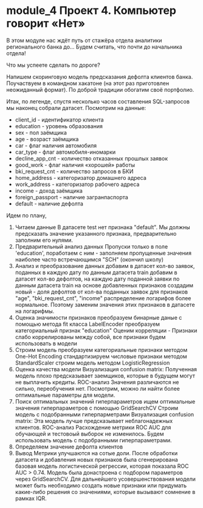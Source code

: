 # module_4 Проект 4. Компьютер говорит «Нет»

В этом модуле нас ждёт путь от стажёра отдела аналитики регионального банка до… Будем считать, что почти до начальника отдела! 

Что мы успеете сделать по дороге?

Напишем скоринговую модель предсказания дефолта клиентов банка.
Поучаствуем в командном хакатоне (на этот раз приготовлен неожиданный формат).
По доброй традиции обогатим своё портфолио.

Итак, по легенде, спустя несколько часов составления SQL-запросов мы наконец собрали датасет. 
Посмотрим на данные:
* client_id	- идентификатор клиента
* education	- уровень образования
* sex	- пол заёмщика
* age	- возраст заёмщика
* car	- флаг наличия автомобиля
* car_type	- флаг автомобиля-иномарки
* decline_app_cnt	- количество отказанных прошлых заявок
* good_work	- флаг наличия «хорошей» работы
* bki_request_cnt	- количество запросов в БКИ
* home_address	- категоризатор домашнего адреса
* work_address	- категоризатор рабочего адреса
* income	- доход заёмщика
* foreign_passport	- наличие загранпаспорта
* default	- наличие дефолта

Идем по плану,
1. Читаем данные
  В датасете test нет признака "default". Мы должны предсказать значение указанного признака, предварительно заполним его нулями. 
2. Предварительный анализ данных
  Пропуски только в поле 'education', поработаем с ним - заполняем пропущенные значения наиболее часто встречающимся "SCH" (окончил школу)
3. Анализ и преобразование данных
  добавим в датасет кол-во заявок, поданных в каждую дату по данным датасета train
  добавим в датасет кол-во дефолтов, на каждую дату поданной заявки по данным датасета train
  на основе добавленных признаков создадим новый - доля дефолтов от кол-ва поданных заявок
  для признаков "age", "bki_request_cnt", "income" распределение логарифов более нормальное. Поэтому заменим значения этих признаков в датасете на логарифмы. 
4. Оценка значимости признаков
  преобразуем бинарные даные с помощью метода fit класса LabelEncoder
  преобразуем категориальный признак "education"
  Оценим корреляции - Признаки слабо коррелированы между собой, все признаки будем использовать в модели
5. Строим модель
  преобразуем категориальные признаки методом One-Hot Encoding
  стандартизируем числовые признаки методом StandardScaler
  строим модель методом LogisticRegression
6. Оценка качества модели
  Визуализация confusion matrix:
    Полученная модель плохо предсказывает заемщиков, которые в будущем могут не выплачить кредиты.
  ROC-анализ
    Значения различаются не сильно, переобучения нет. Посмотрим, можно ли найти более оптимальные параметры для модели.
7. Поиск оптимальных значений гиперпараметров
  ищем оптимальные значения гиперпараметров с помощью GridSearchCV
  Строим модель с подобранными гиперпарметрами
  Визуализация confusion matrix:
    Эта модель лучше предсказывает неблагонадежных клиентов.
  ROC-анализ
    Расхождение метрики ROC AUC для обучающей и тестовоый выборок не изменилось. Будем использовать модель с подобранными гиперпараметрами.
8. Определяем значение дефолта клиентов
9. Вывод
  Метрики улучшаются на сотые доли. После обработки датасета и добавления новых признаков была сгенерирована базовая модель логистической регрессии, которая показала ROC AUC >     0.74. Модель была донастроена с подбором параметров через GridSearchCV. Для дальнейшего усовершенствования модели может быть необходимо создать новые признаки или придумать     какие-либо решения со значениями, которые вызывают сомнение в рамках IQR.
